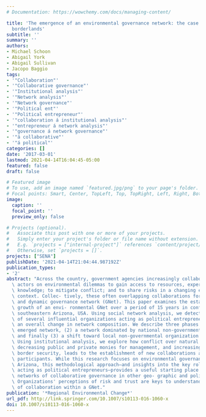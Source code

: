 ```yaml
---
# Documentation: https://wowchemy.com/docs/managing-content/

title: 'The emergence of an environmental governance network: the case of the Arizona
  borderlands'
subtitle: ''
summary: ''
authors:
- Michael Schoon
- Abigail York
- Abigail Sullivan
- Jacopo Baggio
tags:
- '"Collaboration"'
- '"Collaborative governance"'
- '"Institutional analysis"'
- '"Network analysis"'
- '"Network governance"'
- '"Political ent"'
- '"Political entrepreneur"'
- '"collaboration á institutional analysis"'
- '"entrepreneur á network analysis"'
- '"governance á network governance"'
- '"á collaborative"'
- '"á political"'
categories: []
date: '2017-03-01'
lastmod: 2021-04-14T16:04:45-05:00
featured: false
draft: false

# Featured image
# To use, add an image named `featured.jpg/png` to your page's folder.
# Focal points: Smart, Center, TopLeft, Top, TopRight, Left, Right, BottomLeft, Bottom, BottomRight.
image:
  caption: ''
  focal_point: ''
  preview_only: false

# Projects (optional).
#   Associate this post with one or more of your projects.
#   Simply enter your project's folder or file name without extension.
#   E.g. `projects = ["internal-project"]` references `content/project/deep-learning/index.md`.
#   Otherwise, set `projects = []`.
projects: ["SENA"]
publishDate: '2021-04-14T21:04:44.987192Z'
publication_types:
- '2'
abstract: "Across the country, government agencies increasingly collaborate with non-governmental\
  \ actors on environmental dilemmas to gain access to resources, expertise, and local\
  \ knowledge; to mitigate conflict; and to share risks in a changing environmental\
  \ context. Collec- tively, these often overlapping collaborations form a complex\
  \ and dynamic governance network (GNet). This paper examines the establishment and\
  \ growth of an envi- ronmental GNet over a period of 15 years in conflict-rid- den\
  \ southeastern Arizona, USA. Using social network analysis, we detect the emergence\
  \ of several influential organizations acting as political entrepreneurs and observe\
  \ an overall change in network composition. We describe three phases: (1) a newly\
  \ emerged network, (2) a network dominated by national non-governmental organizations,\
  \ and finally (3) a shift toward local non-governmental organization involvement.\
  \ Using institutional analysis, we explore how conflict over natural resource use,\
  \ decreasing public and private monies for management, and increasing tensions over\
  \ border security, leads to the establishment of new collaborations and new network\
  \ participants. While this research focuses on environmental governance in southeastern\
  \ Arizona, this methodological approach—and insights into the key role of organizations\
  \ acting as political entrepreneurs—provides a useful starting place for ana- lyzing\
  \ networks of collaborative governance in other geo- graphic and political contexts.\
  \ Organizations' perceptions of risk and trust are keys to understanding the dynamics\
  \ of collaboration within a GNet."
publication: '*Regional Environmental Change*'
url_pdf: http://link.springer.com/10.1007/s10113-016-1060-x
doi: 10.1007/s10113-016-1060-x
---
```

